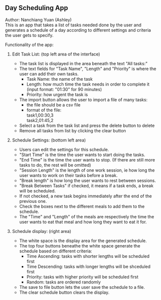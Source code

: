 Day Scheduling App  
-----------------------------------------------------------
Author: Nanchiang Yuan (Ashley)  
This is an app that takes a list of tasks needed done by the user and generates a schedule of a day according to different settings and criteria the user gets to specify.

Functionality of the app:  
1. Edit Task List: (top left area of the interface)  
   - The task list is displayed in the area beneath the text "All tasks:"  
   - The text fields for "Task Name", "Length" and "Priority" is where the user can add their own tasks.  
       - Task Name: the name of the task  
       - Length: how much time the task needs in order to complete it (input format: "01:30" for 90 minutes)  
       - Priority: how urgent the task is  
   - The import button allows the user to import a file of many tasks:  
       - the file should be a csv file  
       - format of the file:  
         task1,00:30,3  
         task2,01:45,2  
   - Select a task from the task list and press the delete button to delete  
   - Remove all tasks from list by clicking the clear button  

2. Schedule Settings: (bottom left area)  
   - Users can edit the settings for this schedule.  
   - "Start Time" is the time the user wants to start doing the tasks.  
   - "End Time" is the time the user wants to stop. (If there are still more tasks to do, the rest will be omitted)  
   - "Session Length" is the length of one work session, ie how long the user wants to work on their tasks before a break.  
   - "Break length" is how long the user wants to rest between sessions.  
   - "Break Between Tasks" if checked, it means if a task ends, a break will be scheduled.  
   - If not checked, a new task begins immediately after the end of the previous one.  
   - Check the boxes next to the different meals to add them to the schedule.  
   - The "Time" and "Length" of the meals are respectively the time the user wants to eat that meal and how long they want to eat it for.  
   
3. Schedule display: (right area)  
   - The white space is the display area for the generated schedule.  
   - The top four buttons beneathe the white space generate the schedule based on different criteria:  
       - Time Ascending: tasks with shorter lengths will be scheduled first  
       - Time Descending: tasks with longer lengths will be shceduled first  
       - Priority: tasks with higher priority will be scheduled first  
       - Random: tasks are ordered randomly  
   - The save to file button lets the user save the schedule to a file.
   - The clear schedule button clears the display.
